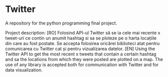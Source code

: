 # Twitter
 A repository for the python programming final project.

 Project description: [RO]
 Folosind API-ul Twitter să se ia cele mai recente x tweet-uri ce contin un anumit hashtag si sa
 se ploteze pe o harta locațiile din care au fost postate.
 Se accepta folosirea oricărei biblioteci atat pentru comunicarea cu Twitter cat și pentru
 vizualizarea datelor.
[EN]
Using the Twitter API to get the most recent x tweets that contain a certain hashtag and sa
 the locations from which they were posted are plotted on a map.
 The use of any library is accepted both for communication with Twitter and for
 data visualization.
